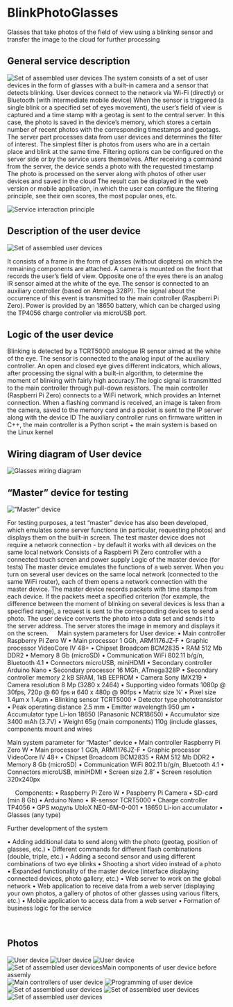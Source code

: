 # BlinkPhotoGlasses
Glasses that take photos of the field of view using a blinking sensor and transfer the image to the cloud for further processing

## General service description
![Set of assembled user devices](https://github.com/Brabn/BlinkPhotoGlasses/blob/main/Photos/BlinkPhotoGlasses.User_device.jpg)
The system consists of a set of user devices in the form of glasses with a built-in camera and a sensor that detects blinking.
User devices connect to the network via Wi-Fi (directly) or Bluetooth (with intermediate mobile device)
When the sensor is triggered (a single blink or a specified set of eyes movement), the user’s field of view is captured and a time stamp with a geotag is sent to the central server. In this case, the photo is saved in the device’s memory, which stores a certain number of recent photos with the corresponding timestamps and geotags.
The server part processes data from user devices and determines the filter of interest. The simplest filter is photos from users who are in a certain place and blink at the same time. Filtering options can be configured on the server side or by the service users themselves.
After receiving a command from the server, the device sends a photo with the requested timestamp
The photo is processed on the server along with photos of other user devices and saved in the cloud
The result can be displayed in the web version or mobile application, in which the user can configure the filtering principle, see their own scores, the most popular ones, etc.

![Service interaction principle](https://github.com/Brabn/BlinkPhotoGlasses/blob/main/Wiring_diagram/BlinkPhotoGlasses.Interaction_diagram.jpg)
 

## Description of the user device 
![Set of assembled user devices](https://github.com/Brabn/BlinkPhotoGlasses/blob/main/Photos/BlinkPhotoGlasses.User_devicesX6_2.jpg)

It consists of a frame in the form of glasses (without diopters) on which the remaining components are attached. A camera is mounted on the front that records the user’s field of view. Opposite one of the eyes there is an analog IR sensor aimed at the white of the eye. The sensor is connected to an auxiliary controller (based on Atmega 328P). The signal about the occurrence of this event is transmitted to the main controller (Raspberri Pi Zero). Power is provided by an 18650 battery, which can be charged using the TP4056 charge controller via microUSB port.


## Logic of the user device
Blinking is detected by a TCRT5000 analogue IR sensor aimed at the white of the eye. The sensor is connected to the analog input of the auxiliary controller. An open and closed eye gives different indicators, which allows, after processing the signal with a built-in algorithm, to determine the moment of blinking with fairly high accuracy.The logic signal is transmitted to the main controller through pull-down resistors.
The main controller (Raspberri Pi Zero) connects to a WiFi network, which provides an Internet connection. 
When a flashing command is received, an image is taken from the camera, saved to the memory card and a packet is sent to the IP server along with the device ID
The auxiliary controller runs on firmware written in C++, the main controller is a Python script + the main system is based on the Linux kernel

## Wiring diagram of User device
![Glasses wiring diagram](https://github.com/Brabn/BlinkPhotoGlasses/blob/main/Wiring_diagram/BlinkPhotoGlasses.Wiring_diagram.png)
 

## “Master” device for testing

!["Master" device](https://github.com/Brabn/BlinkPhotoGlasses/blob/main/Photos/BlinkPhotoGlasses.Master_device.jpg)

For testing purposes, a test “master” device has also been developed, which emulates some server functions (in particular, requesting photos) and displays them on the built-in screen. The test master device does not require a network connection - by default it works with all devices on the same local network
Consists of a Raspberri Pi Zero controller with a connected touch screen and power supply
Logic of the master device (for tests)
The master device emulates the functions of a web server. When you turn on several user devices on the same local network (connected to the same WiFi router), each of them opens a network connection with the master device. The master device records packets with time stamps from each device. If the packets meet a specified criterion (for example, the difference between the moment of blinking on several devices is less than a specified range), a request is sent to the corresponding devices to send a photo. The user device converts the photo into a data set and sends it to the server address. The server stores the image in memory and displays it on the screen.
 
Main system parameters for User device:
•	Main controller		Raspberry Pi Zero W
•	Main processor		1 GGh, ARM1176JZ-F 
•	Graphic processor		VideoCore IV	48+
•	Chipset			Broadcom BCM2835 
•	RAM				512 Mb DDR2
•	Memory			8 Gb (microSD)
•	Communication		WiFi 802.11 b/g/n, Bluetooth 4.1
•	Connectors			microUSB, miniHDMI
•	Secondary controller		Arduino Nano
•	Secondary processor 		16 MGh, ATmega328P
•	Secondary controller memory	2 kB SRAM, 1kB EEPROM
•	Camera 			Sony IMX219
•	Camera resolution		8 Mp (3280 х 2464)
•	Supporting video formats	1080р @ 30fps, 720p @ 60 fps и 640 х 480p @ 90fps
•	Matrix size			¼’
•	Pixel size			1.4μm х 1.4μm 
•	Blinking sensor		TCRT5000
•	Detector type			phototransistor
•	Peak operating distance	2.5 mm
•	Emitter wavelength		950 μm
•	Accumulator type		Li-Ion 18650 (Panasonic NCR18650)
•	Accumulator size 		3400 mAh (3.7V) 
•	Weight				65g (main components)
				110g (include glasses, components mount and wires


Main system parameter for “Master” device
•	Main controller		Raspberry Pi Zero W
•	Main processor		1 GGh, ARM1176JZ-F 
•	Graphic processor		VideoCore IV	48+
•	Chipset			Broadcom BCM2835 
•	RAM				512 Mb DDR2
•	Memory			8 Gb (microSD)
•	Communication		WiFi 802.11 b/g/n, Bluetooth 4.1
•	Connectors			microUSB, miniHDMI
•	Screen size			2.8’
•	Screen resolution		320x240px


 
Components:
•	Raspberry Pi Zero W
•	Paspberry Pi Camera
•	SD-card (min 8 Gb)
•	Arduino Nano
•	IR-sensor TCRT5000
•	Charge controller TP4056
•	GPS модуль UbloX NEO-6M-0-001
•	18650 Li-ion accumulator
•	Glasses (any type)

Further development of the system

•	Adding additional data to send along with the photo (geotag, position of glasses, etc.)
•	Different commands for different flash combinations (double, triple, etc.)
•	Adding a second sensor and using different combinations of two eye blinks
•	Shooting a short video instead of a photo
•	Expanded functionality of the master device (interface displaying connected devices, photo gallery, etc.)
•	Web server to work on the global network
•	Web application to receive data from a web server (displaying your own photos, a gallery of photos of other glasses using various filters, etc.)
•	Mobile application to access data from a web server
•	Formation of business logic for the service

 
## Photos

![User device](https://github.com/Brabn/BlinkPhotoGlasses/blob/main/Photos/BlinkPhotoGlasses.User_device.jpg)
![User device](https://github.com/Brabn/BlinkPhotoGlasses/blob/main/Photos/BlinkPhotoGlasses.User_device2.jpg)
![User device](https://github.com/Brabn/BlinkPhotoGlasses/blob/main/Photos/BlinkPhotoGlasses.User_device3.jpg)
![Set of assembled user devicesMain components of user device before assemly](https://github.com/Brabn/BlinkPhotoGlasses/blob/main/Photos/BlinkPhotoGlasses.Components.jpg)
![Main controllers of user device](https://github.com/Brabn/BlinkPhotoGlasses/blob/main/Photos/BlinkPhotoGlasses.MainComponents.jpg)
![Programming of user device](https://github.com/Brabn/BlinkPhotoGlasses/blob/main/Photos/BlinkPhotoGlasses.Controllers_Programming.jpg)
![Set of assembled user devices](https://github.com/Brabn/BlinkPhotoGlasses/blob/main/Photos/BlinkPhotoGlasses.User_devicesX2.jpg)
![Set of assembled user devices](https://github.com/Brabn/BlinkPhotoGlasses/blob/main/Photos/BlinkPhotoGlasses.User_devicesX6.jpg)
![Set of assembled user devices](https://github.com/Brabn/BlinkPhotoGlasses/blob/main/Photos/BlinkPhotoGlasses.User_devicesX6_2.jpg)



 
 
 
 
 

